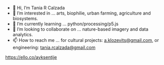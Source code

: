 - 👋 Hi, I’m Tania R Calzada
- 👀 I’m interested in ... arts, biophilie, urban farming, agriculture and biosystems.
- 🌱 I’m currently learning ... python/processing/p5.js
- 💞️ I’m looking to collaborate on ... nature-based imagery and data analytics.
- 📫 How to reach me ... for cultural projects: a.klozevits@gmail.com, or engineering: tania.rcalzada@gmail.com

https://ello.co/avksentije

<!---
AKlozevits/AKlozevits is a ✨ special ✨ repository because its `README.md` (this file) appears on your GitHub profile.
You can click the Preview link to take a look at your changes.
--->
